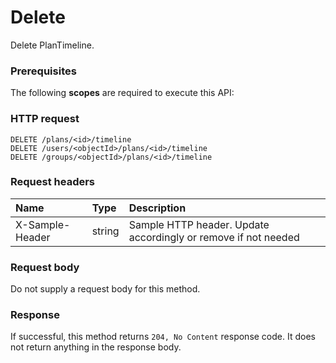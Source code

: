# Delete

Delete PlanTimeline.
### Prerequisites
The following **scopes** are required to execute this API: 
### HTTP request
<!-- { "blockType": "ignored" } -->
```http
DELETE /plans/<id>/timeline
DELETE /users/<objectId>/plans/<id>/timeline
DELETE /groups/<objectId>/plans/<id>/timeline

```
### Request headers
| Name       | Type | Description|
|:---------------|:--------|:----------|
| X-Sample-Header  | string  | Sample HTTP header. Update accordingly or remove if not needed|

### Request body
Do not supply a request body for this method.


### Response
If successful, this method returns `204, No Content` response code. It does not return anything in the response body.


<!-- uuid: 60ed9438-0a9d-480c-9f86-2343100f618d
2015-10-16 16:12:42 UTC -->
<!-- {
  "type": "#page.annotation",
  "description": "Delete",
  "keywords": "",
  "section": "documentation",
  "tocPath": ""
}-->